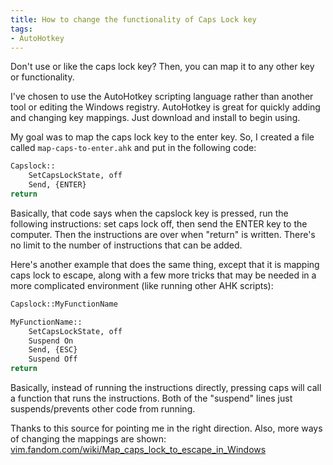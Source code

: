 ```yaml
---
title: How to change the functionality of Caps Lock key
tags:
- AutoHotkey
---
```

Don't use or like the caps lock key? Then, you can map it to any other key or functionality.

I've chosen to use the AutoHotkey scripting language rather than another tool or editing the Windows registry. AutoHotkey is great for quickly adding and changing key mappings. Just download and install to begin using.

My goal was to map the caps lock key to the enter key. So, I created a file called `map-caps-to-enter.ahk` and put in the following code:

```bash
Capslock::
    SetCapsLockState, off
    Send, {ENTER}
return
```

Basically, that code says when the capslock key is pressed, run the following instructions: set caps lock off, then send the ENTER key to the computer. Then the instructions are over when "return" is written. There's no limit to the number of instructions that can be added.

Here's another example that does the same thing, except that it is mapping caps lock to escape, along with a few more tricks that may be needed in a more complicated environment (like running other AHK scripts):

```bash
Capslock::MyFunctionName

MyFunctionName::
    SetCapsLockState, off
    Suspend On
    Send, {ESC}
    Suspend Off
return
```

Basically, instead of running the instructions directly, pressing caps will call a function that runs the instructions. Both of the "suspend" lines just suspends/prevents other code from running.

Thanks to this source for pointing me in the right direction. Also, more ways of changing the mappings are shown: [vim.fandom.com/wiki/Map_caps_lock_to_escape_in_Windows](https://vim.fandom.com/wiki/Map_caps_lock_to_escape_in_Windows)
